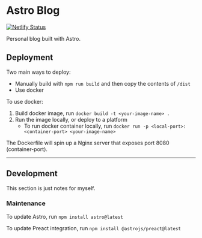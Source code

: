 # Astro Blog

[![Netlify Status](https://api.netlify.com/api/v1/badges/6c2b739b-642c-44bd-9592-47000a1d182f/deploy-status)](https://app.netlify.com/sites/lighthearted-taiyaki-7ab65a/deploys)

Personal blog built with Astro.

## Deployment

Two main ways to deploy:
- Manually build with `npm run build` and then copy the contents of `/dist`
- Use docker

To use docker:
1. Build docker image, run `docker build -t <your-image-name> .`
2. Run the image locally, or deploy to a platform
   - To run docker container locally, run `docker run -p <local-port>:<container-port> <your-image-name>`

The Dockerfile will spin up a Nginx server that exposes port 8080 (container-port).

---

## Development

This section is just notes for myself.

### Maintenance

To update Astro, run `npm install astro@latest`

To update Preact integration, run `npm install @astrojs/preact@latest`
